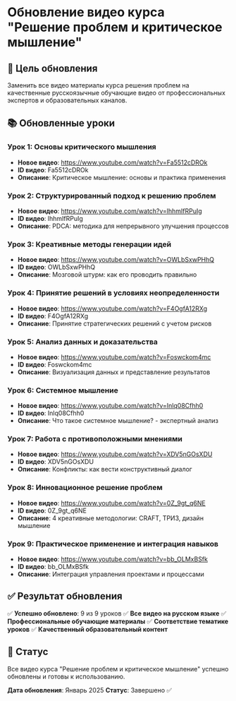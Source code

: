 # Обновление видео курса "Решение проблем и критическое мышление"

## 🎯 Цель обновления
Заменить все видео материалы курса решения проблем на качественные русскоязычные обучающие видео от профессиональных экспертов и образовательных каналов.

## 📚 Обновленные уроки

### Урок 1: Основы критического мышления
- **Новое видео**: https://www.youtube.com/watch?v=Fa5512cDROk
- **ID видео**: Fa5512cDROk
- **Описание**: Критическое мышление: основы и практика применения

### Урок 2: Структурированный подход к решению проблем
- **Новое видео**: https://www.youtube.com/watch?v=lhhmIfRPuIg
- **ID видео**: lhhmIfRPuIg
- **Описание**: PDCA: методика для непрерывного улучшения процессов

### Урок 3: Креативные методы генерации идей
- **Новое видео**: https://www.youtube.com/watch?v=OWLbSxwPHhQ
- **ID видео**: OWLbSxwPHhQ
- **Описание**: Мозговой штурм: как его проводить правильно

### Урок 4: Принятие решений в условиях неопределенности
- **Новое видео**: https://www.youtube.com/watch?v=F4OgfA12RXg
- **ID видео**: F4OgfA12RXg
- **Описание**: Принятие стратегических решений с учетом рисков

### Урок 5: Анализ данных и доказательства
- **Новое видео**: https://www.youtube.com/watch?v=Foswckom4mc
- **ID видео**: Foswckom4mc
- **Описание**: Визуализация данных и представление результатов

### Урок 6: Системное мышление
- **Новое видео**: https://www.youtube.com/watch?v=Inlq08Cfhh0
- **ID видео**: Inlq08Cfhh0
- **Описание**: Что такое системное мышление? - экспертный анализ

### Урок 7: Работа с противоположными мнениями
- **Новое видео**: https://www.youtube.com/watch?v=XDV5nGOsXDU
- **ID видео**: XDV5nGOsXDU
- **Описание**: Конфликты: как вести конструктивный диалог

### Урок 8: Инновационное решение проблем
- **Новое видео**: https://www.youtube.com/watch?v=0Z_9gt_q6NE
- **ID видео**: 0Z_9gt_q6NE
- **Описание**: 4 креативные методологии: CRAFT, ТРИЗ, дизайн мышление

### Урок 9: Практическое применение и интеграция навыков
- **Новое видео**: https://www.youtube.com/watch?v=bb_OLMxBSfk
- **ID видео**: bb_OLMxBSfk
- **Описание**: Интеграция управления проектами и процессами

## ✅ Результат обновления

✅ **Успешно обновлено**: 9 из 9 уроков
✅ **Все видео на русском языке**
✅ **Профессиональные обучающие материалы**
✅ **Соответствие тематике уроков**
✅ **Качественный образовательный контент**

## 🚀 Статус
Все видео курса "Решение проблем и критическое мышление" успешно обновлены и готовы к использованию.

**Дата обновления**: Январь 2025
**Статус**: Завершено ✅ 